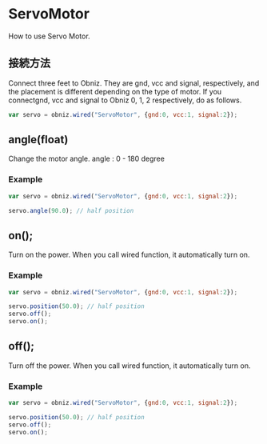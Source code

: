 # ServoMotor

How to use Servo Motor.

## 接続方法

Connect three feet to Obniz. They are gnd, vcc and signal, respectively, and the placement is different depending on the type of motor. 
If you connectgnd, vcc and signal to Obniz 0, 1, 2 respectively, do as follows.

```Javascript
var servo = obniz.wired("ServoMotor", {gnd:0, vcc:1, signal:2});
```
## angle(float)
Change the motor angle.
angle : 0 - 180 degree
### Example
```Javascript
var servo = obniz.wired("ServoMotor", {gnd:0, vcc:1, signal:2});

servo.angle(90.0); // half position
```

## on();
Turn on the power.
When you call wired function, it automatically turn on.

### Example
```Javascript
var servo = obniz.wired("ServoMotor", {gnd:0, vcc:1, signal:2});

servo.position(50.0); // half position
servo.off();
servo.on();
```

## off();
Turn off the power.
When you call wired function, it automatically turn on.

### Example
```Javascript
var servo = obniz.wired("ServoMotor", {gnd:0, vcc:1, signal:2});

servo.position(50.0); // half position
servo.off();
servo.on();
```